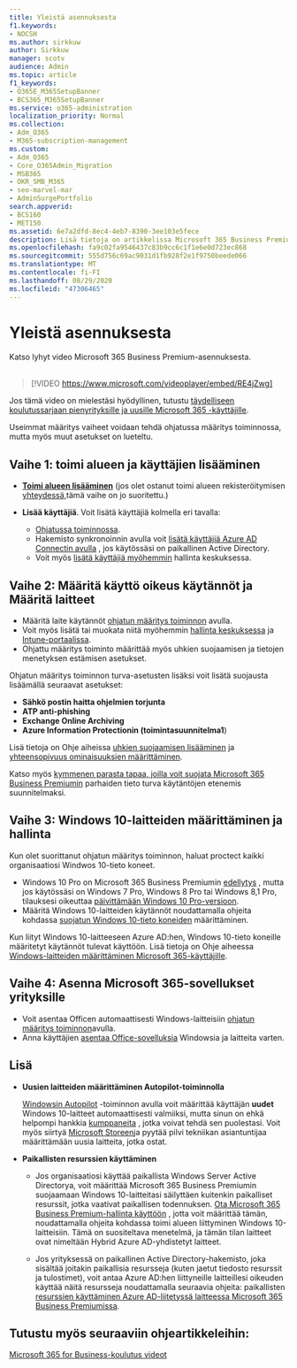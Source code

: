 ```yaml
---
title: Yleistä asennuksesta
f1.keywords:
- NOCSH
ms.author: sirkkuw
author: Sirkkuw
manager: scotv
audience: Admin
ms.topic: article
f1_keywords:
- O365E_M365SetupBanner
- BCS365_M365SetupBanner
ms.service: o365-administration
localization_priority: Normal
ms.collection:
- Adm_O365
- M365-subscription-management
ms.custom:
- Adm_O365
- Core_O365Admin_Migration
- MSB365
- OKR_SMB_M365
- seo-marvel-mar
- AdminSurgePortfolio
search.appverid:
- BCS160
- MET150
ms.assetid: 6e7a2dfd-8ec4-4eb7-8390-3ee103e5fece
description: Lisä tietoja on artikkelissa Microsoft 365 Business Premiumin määritys ohjeet, tila uksen tilaaminen, toimi alueen ja käyttäjien lisääminen, tieto turva käytäntöjen määrittäminen ja paljon muuta.
ms.openlocfilehash: fa9c02fa9546437c83b9cc6c1f1e6e0d723ec868
ms.sourcegitcommit: 555d756c69ac9031d1fb928f2e1f9750beede066
ms.translationtype: MT
ms.contentlocale: fi-FI
ms.lasthandoff: 08/29/2020
ms.locfileid: "47306465"
---
```

# <a name="overview-of-setup"></a>Yleistä asennuksesta

Katso lyhyt video Microsoft 365 Business Premium-asennuksesta.<br><br>

> [!VIDEO https://www.microsoft.com/videoplayer/embed/RE4jZwg] 

Jos tämä video on mielestäsi hyödyllinen, tutustu [täydelliseen koulutussarjaan pienyrityksille ja uusille Microsoft 365 -käyttäjille](https://support.microsoft.com/office/6ab4bbcd-79cf-4000-a0bd-d42ce4d12816).

Useimmat määritys vaiheet voidaan tehdä ohjatussa määritys toiminnossa, mutta myös muut asetukset on lueteltu.

## <a name="step-1-add-your-domain-and-users"></a>Vaihe 1: toimi alueen ja käyttäjien lisääminen

   - **[Toimi alueen lisääminen](set-up.md#add-your-domain-to-personalize-sign-in)** (jos olet ostanut toimi alueen rekisteröitymisen [yhteydessä,](sign-up.md)tämä vaihe on jo suoritettu.)

   - **Lisää käyttäjiä**. Voit lisätä käyttäjiä kolmella eri tavalla:
        - [Ohjatussa toiminnossa](set-up.md#add-users-in-the-wizard).
        - Hakemisto synkronoinnin avulla voit [lisätä käyttäjiä Azure AD Connectin avulla](https://docs.microsoft.com/microsoft-365/enterprise/set-up-directory-synchronization) , jos käytössäsi on paikallinen Active Directory.
        - Voit myös [lisätä käyttäjiä myöhemmin](add-users-m365b.md) hallinta keskuksessa.
## <a name="step-2-set-up-security-policies-and-configure-devices"></a>Vaihe 2: Määritä käyttö oikeus käytännöt ja Määritä laitteet 

  - Määritä laite käytännöt [ohjatun määritys toiminnon](set-up.md#protect-your-organization) avulla. 
  - Voit myös lisätä tai muokata niitä myöhemmin [hallinta keskuksessa](view-policies-and-devices.md) ja [Intune-portaalissa](https://docs.microsoft.com/intune/tutorial-walkthrough-intune-portal).
  - Ohjattu määritys toiminto määrittää myös uhkien suojaamisen ja tietojen menetyksen estämisen asetukset.
  
  Ohjatun määritys toiminnon turva-asetusten lisäksi voit lisätä suojausta lisäämällä seuraavat asetukset:

- **Sähkö postin haitta ohjelmien torjunta**
- **ATP anti-phishing**
- **Exchange Online Archiving**
- **Azure Information Protectionin (toimintasuunnitelma1**)

Lisä tietoja on Ohje aiheissa [uhkien suojaamisen lisääminen](increase-threat-protection.md) ja [yhteensopivuus ominaisuuksien määrittäminen](set-up-compliance.md).

Katso myös [kymmenen parasta tapaa, joilla voit suojata Microsoft 365 Business Premiumin](https://docs.microsoft.com/office365/admin/security-and-compliance/secure-your-business-data) parhaiden tieto turva käytäntöjen etenemis suunnitelmaksi.

## <a name="step-3-set-up-and-manage-windows-10-devices"></a>Vaihe 3: Windows 10-laitteiden määrittäminen ja hallinta

Kun olet suorittanut ohjatun määritys toiminnon, haluat proctect kaikki organisaatiosi Windwos 10-tieto koneet.
  
- Windows 10 Pro on Microsoft 365 Business Premiumin [edellytys](pre-requisites-for-data-protection.md) , mutta jos käytössäsi on Windows 7 Pro, Windows 8 Pro tai Windows 8,1 Pro, tilauksesi oikeuttaa [päivittämään Windows 10 Pro-versioon](https://docs.microsoft.com/microsoft-365/business/upgrade-to-windows-pro-creators-update).
- Määritä Windows 10-laitteiden käytännöt noudattamalla ohjeita kohdassa [suojatun Windows 10-tieto koneiden](secure-win-10-pcs.md) määrittäminen.

Kun liityt Windows 10-laitteeseen Azure AD:hen, Windows 10-tieto koneille määritetyt käytännöt tulevat käyttöön. Lisä tietoja on Ohje aiheessa [Windows-laitteiden määrittäminen Microsoft 365-käyttäjille](set-up-windows-devices.md).

## <a name="step-4-install-microsoft-365-apps-for-business"></a>Vaihe 4: Asenna Microsoft 365-sovellukset yrityksille
- Voit asentaa Officen automaattisesti Windows-laitteisiin [ohjatun määritys toiminnon](set-up.md#deploy-office-365-client-apps)avulla.
- Anna käyttäjien [asentaa Office-sovelluksia](https://docs.microsoft.com/office365/admin/setup/install-applications) Windowsia ja laitteita varten.
     
## <a name="advanced"></a>Lisä
- **Uusien laitteiden määrittäminen Autopilot-toiminnolla**
            
     [Windowsin Autopilot](add-autopilot-devices-and-profile.md) -toiminnon avulla voit määrittää käyttäjän **uudet** Windows 10-laitteet automaattisesti valmiiksi, mutta sinun on ehkä helpompi hankkia [kumppaneita](https://www.microsoft.com/solution-providers/search) , jotka voivat tehdä sen puolestasi. Voit myös siirtyä [Microsoft Storeen](https://go.microsoft.com/fwlink/?linkid=874598)ja pyytää pilvi tekniikan asiantuntijaa määrittämään uusia laitteita, jotka ostat.

- **Paikallisten resurssien käyttäminen**

     - Jos organisaatiosi käyttää paikallista Windows Server Active Directorya, voit määrittää Microsoft 365 Business Premiumin suojaamaan Windows 10-laitteitasi säilyttäen kuitenkin paikalliset resurssit, jotka vaativat paikallisen todennuksen. [Ota Microsoft 365 Business Premium-hallinta käyttöön](manage-windows-devices.md) , jotta voit määrittää tämän, noudattamalla ohjeita kohdassa toimi alueen liittyminen Windows 10-laitteisiin. Tämä on suositeltava menetelmä, ja tämän tilan laitteet ovat nimeltään Hybrid Azure AD-yhdistetyt laitteet.

    - Jos yrityksessä on paikallinen Active Directory-hakemisto, joka sisältää joitakin paikallisia resursseja (kuten jaetut tiedosto resurssit ja tulostimet), voit antaa Azure AD:hen liittyneille laitteillesi oikeuden käyttää näitä resursseja noudattamalla seuraavia ohjeita: paikallisten [resurssien käyttäminen Azure AD-liitetyssä laitteessa Microsoft 365 Business Premiumissa](access-resources.md).

## <a name="see-also"></a>Tutustu myös seuraaviin ohjeartikkeleihin:

[Microsoft 365 for Business-koulutus videot](https://support.microsoft.com/office/6ab4bbcd-79cf-4000-a0bd-d42ce4d12816)
